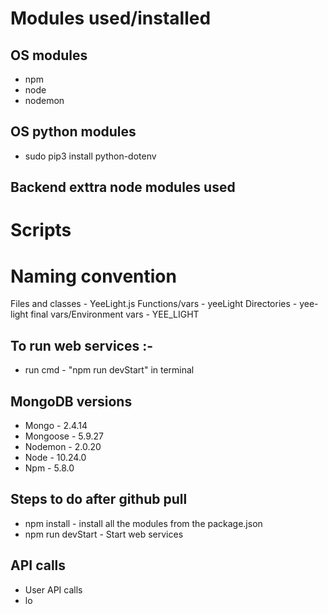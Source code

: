 # Modules used/installed

## OS modules
- npm
- node
- nodemon

## OS python modules
- sudo pip3 install python-dotenv


## Backend exttra node modules used


# Scripts

##



# Naming convention

Files and classes - YeeLight.js
Functions/vars - yeeLight
Directories - yee-light
final vars/Environment vars - YEE_LIGHT


## To run web services :-

- run cmd - "npm run devStart" in terminal

## MongoDB versions
- Mongo - 2.4.14
- Mongoose - 5.9.27
- Nodemon - 2.0.20
- Node - 10.24.0
- Npm - 5.8.0

## Steps to do after github pull
- npm install - install all the modules from the package.json
- npm run devStart - Start web services

## API calls
- User API calls
 - lo